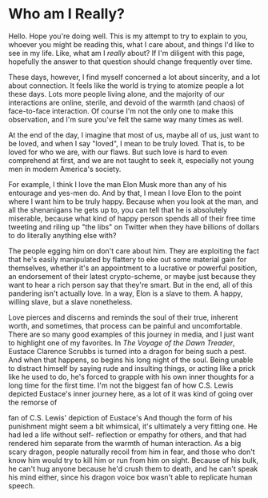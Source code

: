 # Who am I Really?
Hello. Hope you're doing well. This is my attempt to try to explain
to you, whoever you might be reading this, what I care about, and
things I'd like to see in my life. Like, what am I _really_ about?
If I'm diligent with this page, hopefully the answer to that 
question should change frequently over time.

These days, however, I find myself concerned a lot about sincerity,
and a lot about connection. It feels like the world is trying to 
atomize people a lot these days. Lots more people living alone, and
the majority of our interactions are online, sterile, and devoid of
the warmth (and chaos) of face-to-face interaction. Of course I'm 
not the only one to make this observation, and I'm sure you've felt
the same way many times as well.

At the end of the day, I imagine that most of us, maybe all of us, 
just want to be loved, and when I say "loved", I mean to be truly 
loved. That is, to be loved for who we are, with our flaws. But 
such love is hard to even comprehend at first, and we are not 
taught to seek it, especially not young men in modern America's 
society.

For example, I think I love the man Elon Musk more than any of his
entourage and yes-men do. And by that, I mean I love Elon to the 
point where I want him to be truly happy. Because when you look at 
the man, and all the shenanigans he gets up to, you can tell that 
he is absolutely miserable, because what kind of happy person 
spends all of their free time tweeting and riling up "the libs" on 
Twitter when they have billions of dollars to do literally 
anything else with?

The people egging him on don't care about him. They are 
exploiting the fact that he's easily manipulated by 
flattery to eke out some material gain for themselves, whether 
it's an appointment to a lucrative or powerful position, an 
endorsement of their latest crypto-scheme, or maybe just because
they want to hear a rich person say that they're smart. But in the
end, all of this pandering isn't actually love. In a way, Elon is
a slave to them. A happy, willing slave, but a slave nonetheless.

Love pierces and discerns and reminds the soul of their true, 
inherent worth, and sometimes, that process can be painful and 
uncomfortable. There are so many good examples of this journey in 
media, and I just want to highlight one of my favorites. In 
_The Voyage of the Dawn Treader_, Eustace Clarence Scrubbs is 
turned into a dragon for being such a pest. And when that happens, 
so begins his long night of the soul. Being unable to distract 
himself by saying rude and insulting things, or acting like a 
prick like he used to do, he's forced to grapple with his own
inner thoughts for a long time for the first time. I'm not the 
biggest fan of how C.S. Lewis depicted Eustace's inner journey
here, as a lot of it was kind of going over the remorse of 

fan of C.S. Lewis' depiction of Eustace's 
And though the
form of his punishment might seem a bit whimsical, it's 
ultimately a very fitting one. He had led a life without self-
reflection or empathy for others, and that had rendered him 
separate from the warmth of human interaction. As a big scary 
dragon, people naturally recoil from him in fear, and those who 
don't know him would try to kill him or run from him on sight. 
Because of his bulk, he can't hug anyone because he'd crush 
them to death, and he can't speak his mind either, since his 
dragon voice box wasn't able to replicate human speech.

